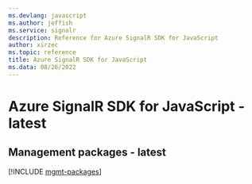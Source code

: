 ```yaml
---
ms.devlang: javascript
ms.author: jeffish
ms.service: signalr
description: Reference for Azure SignalR SDK for JavaScript
author: xirzec
ms.topic: reference
title: Azure SignalR SDK for JavaScript
ms.data: 08/26/2022
---
```

# Azure SignalR SDK for JavaScript - latest

## Management packages - latest
[!INCLUDE [mgmt-packages](signalr-mgmt-index.md)]